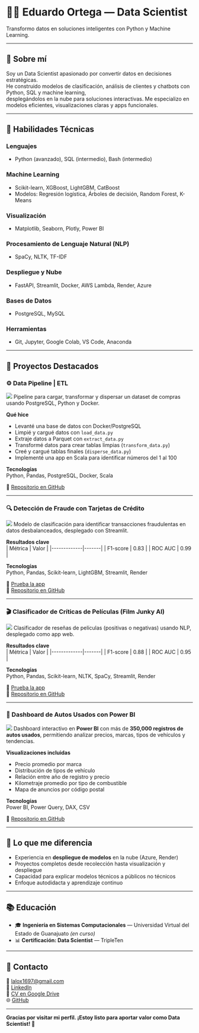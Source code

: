 # 👨‍💻 Eduardo Ortega — Data Scientist
Transformo datos en soluciones inteligentes con Python y Machine Learning.

---

## 🚀 Sobre mí

Soy un Data Scientist apasionado por convertir datos en decisiones estratégicas.  
He construido modelos de clasificación, análisis de clientes y chatbots con Python, SQL y machine learning,  
desplegándolos en la nube para soluciones interactivas. Me especializo en modelos eficientes, visualizaciones claras y apps funcionales.

---

## 🧠 Habilidades Técnicas

### Lenguajes
- Python (avanzado), SQL (intermedio), Bash (intermedio)

### Machine Learning
- Scikit-learn, XGBoost, LightGBM, CatBoost  
- Modelos: Regresión logística, Árboles de decisión, Random Forest, K-Means

### Visualización
- Matplotlib, Seaborn, Plotly, Power BI

### Procesamiento de Lenguaje Natural (NLP)
- SpaCy, NLTK, TF-IDF

### Despliegue y Nube
- FastAPI, Streamlit, Docker, AWS Lambda, Render, Azure

### Bases de Datos
- PostgreSQL, MySQL

### Herramientas
- Git, Jupyter, Google Colab, VS Code, Anaconda

---

## 📂 Proyectos Destacados

### ⚙️ Data Pipeline | ETL
![](assets/img/pipe.png)
Pipeline para cargar, transformar y dispersar un dataset de compras usando PostgreSQL, Python y Docker.

**Qué hice**  
- Levanté una base de datos con Docker/PostgreSQL  
- Limpié y cargué datos con `load_data.py`  
- Extraje datos a Parquet con `extract_data.py`  
- Transformé datos para crear tablas limpias (`transform_data.py`)  
- Creé y cargué tablas finales (`disperse_data.py`)  
- Implementé una app en Scala para identificar números del 1 al 100

**Tecnologías**  
Python, Pandas, PostgreSQL, Docker, Scala

🔗 [Repositorio en GitHub](https://github.com/Eduardo56745/Data_Pipeline_ETL)

---

### 🔍 Detección de Fraude con Tarjetas de Crédito
![](assets/img/fraud.png)
Modelo de clasificación para identificar transacciones fraudulentas en datos desbalanceados, desplegado con Streamlit.

**Resultados clave**  
| Métrica     | Valor |
|-------------|-------|
| F1-score    | 0.83  |
| ROC AUC     | 0.99  |

**Tecnologías**  
Python, Pandas, Scikit-learn, LightGBM, Streamlit, Render

🔗 [Prueba la app](https://creditfraud-a5gxdfbwa8ghafeh.canadacentral-01.azurewebsites.net)  
🔗 [Repositorio en GitHub](https://github.com/Eduardo56745/credit_card_fraud_ML)

---

### 🎬 Clasificador de Críticas de Películas (Film Junky AI)
![](assets/img/class.png)
Clasificador de reseñas de películas (positivas o negativas) usando NLP, desplegado como app web.

**Resultados clave**  
| Métrica     | Valor |
|-------------|-------|
| F1-score    | 0.88  |
| ROC AUC     | 0.95  |

**Tecnologías**  
Python, Pandas, Scikit-learn, NLTK, SpaCy, Streamlit, Render

🔗 [Prueba la app](https://clasificadordecriticas-gudzcnc5hxdueuh9.canadacentral-01.azurewebsites.net)  
🔗 [Repositorio en GitHub](https://github.com/Eduardo56745/Film_Junky_AI_Clasificador_de_Criticas)

---

### 🚗 Dashboard de Autos Usados con Power BI
![](assets/img/car_dashboard.png)
Dashboard interactivo en **Power BI** con más de **350,000 registros de autos usados**, permitiendo analizar precios, marcas, tipos de vehículos y tendencias.

**Visualizaciones incluidas**  
- Precio promedio por marca  
- Distribución de tipos de vehículo  
- Relación entre año de registro y precio  
- Kilometraje promedio por tipo de combustible  
- Mapa de anuncios por código postal  

**Tecnologías**  
Power BI, Power Query, DAX, CSV

🔗 [Repositorio en GitHub](https://github.com/Eduardo56745/power_bi_car_data)

---

## 🌟 Lo que me diferencia

- Experiencia en **despliegue de modelos** en la nube (Azure, Render)
- Proyectos completos desde recolección hasta visualización y despliegue
- Capacidad para explicar modelos técnicos a públicos no técnicos
- Enfoque autodidacta y aprendizaje continuo

---

## 📚 Educación

- 🎓 **Ingeniería en Sistemas Computacionales** — Universidad Virtual del Estado de Guanajuato *(en curso)*  
- 📊 **Certificación: Data Scientist** — TripleTen

---

## 📎 Contacto

📧 lalox1697@gmail.com  
💼 [LinkedIn](https://www.linkedin.com/in/eduardo-ortega-30154629a/)  
📂 [CV en Google Drive](https://drive.google.com/file/d/1By1Y01hmr3DnA2UzcXPWbjPoqvpEkfKn/view?usp=sharing)  
🌐 [GitHub](https://github.com/Eduardo56745)

---

**Gracias por visitar mi perfil. ¡Estoy listo para aportar valor como Data Scientist! 🚀**
